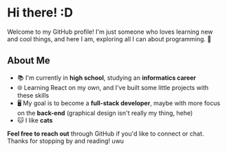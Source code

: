 # Hi there! :D 
Welcome to my GitHub profile! I'm just someone who loves learning new and cool things, and here I am, exploring all I can about programming. 🚀  

## About Me  
- 📚 I'm currently in **high school**, studying an **informatics career**  
- 🌐 Learning React on my own, and I've built some little projects with these skills  
- 🖥️ My goal is to become a **full-stack developer**, maybe with more focus on the **back-end** (graphical design isn't really my thing, hehe)  
- 🐱 I like **cats**    

**Feel free to reach out** through GitHub if you'd like to connect or chat.  
Thanks for stopping by and reading! uwu  
